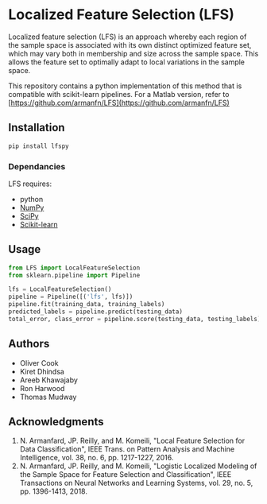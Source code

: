 # Localized Feature Selection (LFS)

Localized feature selection (LFS) is an approach whereby each region of the sample space is associated with its own distinct optimized feature set, which may vary both in membership and size across the sample space. This allows the feature set to optimally adapt to local variations in the sample space.

This repository contains a python implementation of this method that is compatible with scikit-learn pipelines. For a Matlab version, refer to [https://github.com/armanfn/LFS](https://github.com/armanfn/LFS)

## Installation

```bash
pip install lfspy
```

### Dependancies
LFS requires:
*  python
* [NumPy](https://numpy.org/)
* [SciPy](https://www.scipy.org/)
* [Scikit-learn](https://scikit-learn.org/stable/index.html)

## Usage

```python
from LFS import LocalFeatureSelection
from sklearn.pipeline import Pipeline

lfs = LocalFeatureSelection()
pipeline = Pipeline([('lfs', lfs)])
pipeline.fit(training_data, training_labels)
predicted_labels = pipeline.predict(testing_data)
total_error, class_error = pipeline.score(testing_data, testing_labels)
```

## Authors
*  Oliver Cook
*  Kiret Dhindsa
*  Areeb Khawajaby
*  Ron Harwood
*  Thomas Mudway

## Acknowledgments

1. N. Armanfard, JP. Reilly, and M. Komeili, "Local Feature Selection for Data Classification", IEEE Trans. on Pattern Analysis and Machine Intelligence, vol. 38, no. 6, pp. 1217-1227, 2016.
2. N. Armanfard, JP. Reilly, and M. Komeili, "Logistic Localized Modeling of the Sample Space for Feature Selection and Classification", IEEE Transactions on Neural Networks and Learning Systems, vol. 29, no. 5, pp. 1396-1413, 2018.
